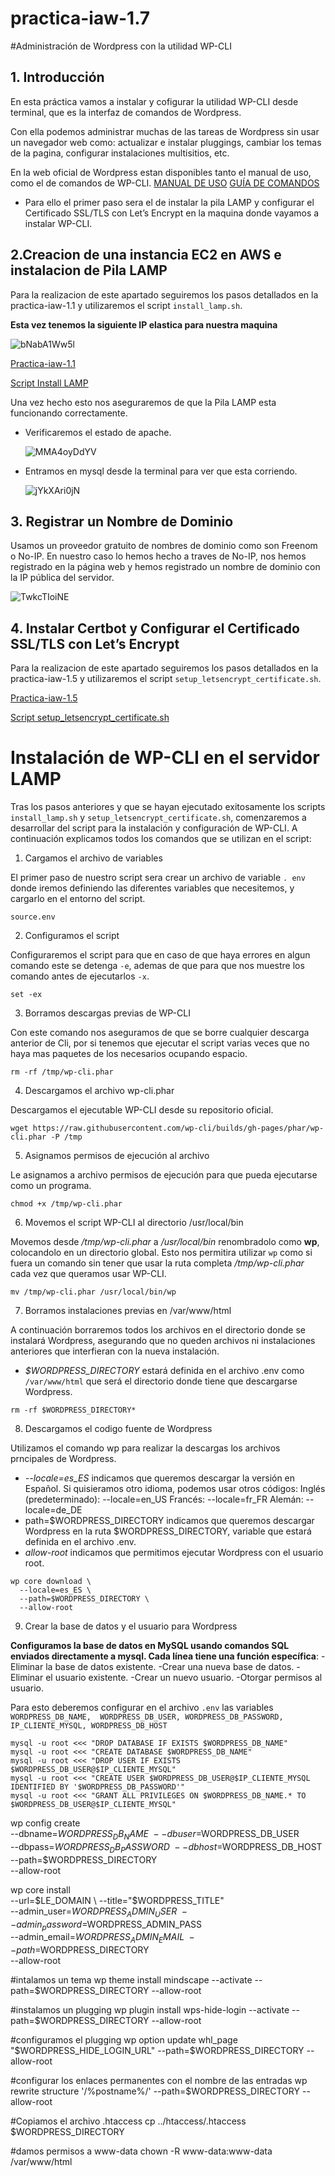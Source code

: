# practica-iaw-1.7
#Administración de Wordpress con la utilidad WP-CLI

##  1. Introducción
En esta práctica vamos a instalar y cofigurar la utilidad WP-CLI desde terminal, que es la interfaz de comandos de Wordpress.

Con ella podemos administrar muchas de las tareas de Wordpress sin usar un navegador web como: actualizar e instalar pluggings, cambiar los temas de la pagina, configurar instalaciones multisitios, etc.

En la web oficial de Wordpress estan disponibles tanto el manual de uso, como el de comandos de WP-CLI.
[MANUAL DE USO](https://make.wordpress.org/cli/handbook/)
[GUÍA DE COMANDOS](https://developer.wordpress.org/cli/commands/)

- Para ello el primer paso sera el de instalar la pila LAMP y configurar el Certificado SSL/TLS con Let’s Encrypt en la maquina donde vayamos a instalar WP-CLI.

## 2.Creacion de una instancia EC2 en AWS e instalacion de Pila LAMP
Para la realizacion de este apartado seguiremos los pasos detallados en la practica-iaw-1.1 y utilizaremos el script ``` install_lamp.sh ```.

**Esta vez tenemos la siguiente IP elastica para nuestra maquina**

  ![bNabA1Ww5l](https://github.com/user-attachments/assets/ec67113e-343c-4890-8086-6d0cb5e3d4e9)

[Practica-iaw-1.1](https://github.com/marinaferb92/practica-iaw-1.1/tree/main)

[Script Install LAMP](https://github.com/marinaferb92/practica-iaw-1.1/blob/main/scripts/install_lamp.sh)



Una vez hecho esto nos aseguraremos de que la Pila LAMP esta funcionando correctamente.

- Verificaremos el estado de apache.

  ![MMA4oyDdYV](https://github.com/user-attachments/assets/ef998254-f5f8-4bc1-b702-0e41621b0844)


- Entramos en mysql desde la terminal para ver que esta corriendo.

  ![jYkXAri0jN](https://github.com/user-attachments/assets/c919d2a4-aaa8-4241-838d-698ef3685a2e)



## 3. Registrar un Nombre de Dominio

Usamos un proveedor gratuito de nombres de dominio como son Freenom o No-IP.
En nuestro caso lo hemos hecho a traves de No-IP, nos hemos registrado en la página web y hemos registrado un nombre de dominio con la IP pública del servidor.


   ![TwkcTIoiNE](https://github.com/user-attachments/assets/f66b4d80-4c6e-4251-a12c-26303bfdcc00)


## 4. Instalar Certbot y Configurar el Certificado SSL/TLS con Let’s Encrypt
Para la realizacion de este apartado seguiremos los pasos detallados en la practica-iaw-1.5 y utilizaremos el script ``` setup_letsencrypt_certificate.sh ```.

[Practica-iaw-1.5](https://github.com/marinaferb92/practica-iaw-1.5)

[Script setup_letsencrypt_certificate.sh](scripts/setup_letsencrypt_certificate.sh)



# Instalación de WP-CLI en el servidor LAMP
Tras los pasos anteriores y que se hayan ejecutado exitosamente los scripts ``` install_lamp.sh ``` y ``` setup_letsencrypt_certificate.sh ```, comenzaremos a desarrollar del script para la instalación y configuración de WP-CLI. A continuación explicamos todos los comandos que se utilizan en el script:

1. Cargamos el archivo de variables
   
El primer paso de nuestro script sera crear un archivo de variable ``` . env ``` donde iremos definiendo las diferentes variables que necesitemos, y cargarlo en el entorno del script.

``` source.env ```


2. Configuramos el script
   
Configuraremos el script para que en caso de que haya errores en algun comando este se detenga ```-e```, ademas de que para que nos muestre los comando antes de ejecutarlos ```-x```.

``` set -ex ```


3. Borramos descargas previas de WP-CLI

Con este comando nos aseguramos de que se borre cualquier descarga anterior de Cli, por si tenemos que ejecutar el script varias veces que no haya mas paquetes de los necesarios ocupando espacio.

````
rm -rf /tmp/wp-cli.phar
````
4. Descargamos el archivo wp-cli.phar

Descargamos el ejecutable WP-CLI desde su repositorio oficial. 

````
wget https://raw.githubusercontent.com/wp-cli/builds/gh-pages/phar/wp-cli.phar -P /tmp
````

5. Asignamos permisos de ejecución al archivo

Le asignamos a archivo permisos de ejecución para que pueda ejecutarse como un programa.

````
chmod +x /tmp/wp-cli.phar
````


6. Movemos el script WP-CLI al directorio /usr/local/bin

Movemos desde */tmp/wp-cli.phar* a  */usr/local/bin* renombradolo como **wp**, colocandolo en un directorio global. Esto nos permitira utilizar ````wp```` como si fuera un comando sin tener que usar la ruta completa */tmp/wp-cli.phar* cada vez que queramos usar WP-CLI. 


````
mv /tmp/wp-cli.phar /usr/local/bin/wp
````


7. Borramos instalaciones previas en /var/www/html

A continuación borraremos todos los archivos en el directorio donde se instalará Wordpress, asegurando que no queden archivos ni instalaciones anteriores que interfieran con la nueva instalación.

- *$WORDPRESS_DIRECTORY* estará definida en el archivo .env como ````/var/www/html```` que será el directorio donde tiene que descargarse Wordpress.

````
rm -rf $WORDPRESS_DIRECTORY*
````

8. Descargamos el codigo fuente de Wordpress

Utilizamos el comando wp para realizar la descargas los archivos prncipales de Wordpress.
- *--locale=es_ES* indicamos que queremos descargar la versión en Español.
Si quisieramos otro idioma, podemos usar otros códigos:
Inglés (predeterminado): --locale=en_US
Francés: --locale=fr_FR
Alemán: --locale=de_DE
- path=$WORDPRESS_DIRECTORY indicamos que queremos descargar Wordpress en la ruta $WORDPRESS_DIRECTORY, variable que estará definida en el archivo .env.
- *allow-root* indicamos que permitimos ejecutar Wordpress con el usuario root.

````
wp core download \
  --locale=es_ES \
  --path=$WORDPRESS_DIRECTORY \
  --allow-root
````


9. Crear la base de datos y el usuario para Wordpress

**Configuramos la base de datos en MySQL usando comandos SQL enviados directamente a mysql. Cada línea tiene una función específica**:
-Eliminar la base de datos existente.
-Crear una nueva base de datos.
-Eliminar el usuario existente.
-Crear un nuevo usuario.
-Otorgar permisos al usuario.

Para esto deberemos configurar en el archivo ```` .env ```` las variables ```` WORDPRESS_DB_NAME, 
 WORDPRESS_DB_USER, WORDPRESS_DB_PASSWORD, IP_CLIENTE_MYSQL, WORDPRESS_DB_HOST````

````
mysql -u root <<< "DROP DATABASE IF EXISTS $WORDPRESS_DB_NAME"
mysql -u root <<< "CREATE DATABASE $WORDPRESS_DB_NAME"
mysql -u root <<< "DROP USER IF EXISTS $WORDPRESS_DB_USER@$IP_CLIENTE_MYSQL"
mysql -u root <<< "CREATE USER $WORDPRESS_DB_USER@$IP_CLIENTE_MYSQL IDENTIFIED BY '$WORDPRESS_DB_PASSWORD'"
mysql -u root <<< "GRANT ALL PRIVILEGES ON $WORDPRESS_DB_NAME.* TO $WORDPRESS_DB_USER@$IP_CLIENTE_MYSQL"
````
wp config create \
  --dbname=$WORDPRESS_DB_NAME \
  --dbuser=$WORDPRESS_DB_USER \
  --dbpass=$WORDPRESS_DB_PASSWORD \
  --dbhost=$WORDPRESS_DB_HOST \
  --path=$WORDPRESS_DIRECTORY \
  --allow-root

wp core install \
  --url=$LE_DOMAIN \
  --title="$WORDPRESS_TITLE" \
  --admin_user=$WORDPRESS_ADMIN_USER \
  --admin_password=$WORDPRESS_ADMIN_PASS \
  --admin_email=$WORDPRESS_ADMIN_EMAIL \
  --path=$WORDPRESS_DIRECTORY \
  --allow-root

#intalamos un tema 
wp theme install mindscape --activate --path=$WORDPRESS_DIRECTORY --allow-root

#instalamos un plugging
wp plugin install wps-hide-login --activate --path=$WORDPRESS_DIRECTORY --allow-root

#configuramos el plugging
wp option update whl_page "$WORDPRESS_HIDE_LOGIN_URL" --path=$WORDPRESS_DIRECTORY --allow-root

#configurar los enlaces permanentes con el nombre de las entradas
wp rewrite structure '/%postname%/'  --path=$WORDPRESS_DIRECTORY --allow-root

#Copiamos el archivo .htaccess
cp ../htaccess/.htaccess $WORDPRESS_DIRECTORY

#damos permisos a www-data
chown -R www-data:www-data /var/www/html
















